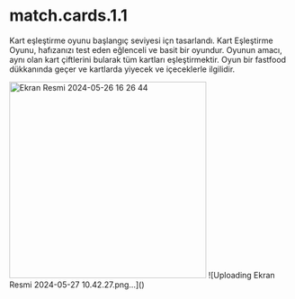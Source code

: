 # match.cards.1.1
Kart eşleştirme oyunu başlangıç seviyesi içn tasarlandı.
Kart Eşleştirme Oyunu, hafızanızı test eden eğlenceli ve basit bir oyundur. 
Oyunun amacı, aynı olan kart çiftlerini bularak tüm kartları eşleştirmektir. 
Oyun bir fastfood dükkanında geçer ve kartlarda yiyecek ve içeceklerle ilgilidir.



<img width="350" alt="Ekran Resmi 2024-05-26 16 26 44" src="https://github.com/semih838/match.cards.1.1/assets/133615463/016b520e-af4c-44fc-9341-b3ae12ec5bba">
![Uploading Ekran Resmi 2024-05-27 10.42.27.png…]()
